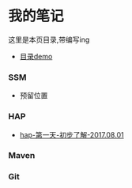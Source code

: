 # 我的笔记

这里是本页目录,带编写ing

* [目录demo](#HAP)


### SSM
* 预留位置

### HAP
* [hap-第一天-初步了解-2017.08.01](hap/hap_20170801.md)

### Maven

### Git
